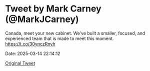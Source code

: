 # Tweet by Mark Carney (@MarkJCarney)

Canada, meet your new cabinet. We’ve built a smaller, focused, and experienced team that is made to meet this moment. https://t.co/30ynczRnyh

Date: 2025-03-14 22:14:12

[Original Tweet](https://x.com/MarkJCarney/status/1900671834921517400)
